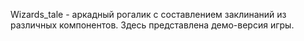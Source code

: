Wizards_tale - аркадный рогалик с составлением заклинаний из различных компонентов. Здесь представлена демо-версия игры.
